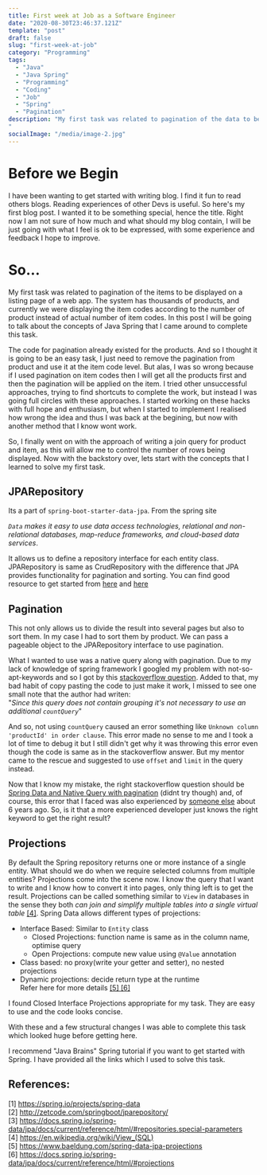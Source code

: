```yaml
---
title: First week at Job as a Software Engineer
date: "2020-08-30T23:46:37.121Z"
template: "post"
draft: false
slug: "first-week-at-job"
category: "Programming"
tags:
  - "Java"
  - "Java Spring"
  - "Programming"
  - "Coding"
  - "Job"
  - "Spring"
  - "Pagination"
description: "My first task was related to pagination of the data to be displayed on a listing page of a web app. The system has thousands of products, and currently we were displaying the item codes according to the number of product instead of actual number of item codes. In this post I will be going to talk about the concepts of Java Spring that I came around to complete this task.
"
socialImage: "/media/image-2.jpg"
---
```



# Before we Begin
I have been wanting to get started with writing blog. I find it fun to read others blogs. Reading experiences of other Devs is useful. So here's my first blog post. I wanted it to be something special, hence the title.
Right now I am not sure of how much and what should my blog contain, I will be just going with what I feel is ok to be expressed, with some experience and feedback I hope to improve.

# So...
My first task was related to pagination of the items to be displayed on a listing page of a web app. The system has thousands of products, and currently we were displaying the item codes according to the number of product instead of actual number of item codes. In this post I will be going to talk about the concepts of Java Spring that I came around to complete this task.

The code for pagination already existed for the products. And so I thought it is going to be an easy task, I just need to remove the pagination from product and use it at the item code level. But alas, I was so wrong because if I used pagination on item codes then I will get all the products first and then the pagination will be applied on the item. I tried other unsuccessful approaches, trying to find shortcuts to complete the work, but instead I was going full circles with these approaches. I started working on these hacks with full hope and enthusiasm, but when I started to implement I realised how wrong the idea and thus I was back at the begining, but now with another method that I know wont work.

So, I finally went on with the approach of writing a join query for product and item, as this will allow me to control the number of rows being displayed. Now with the backstory over, lets start with the concepts that I learned to solve my first task.

## JPARepository
Its a part of `spring-boot-starter-data-jpa`. From the spring site  
  
 *`Data` makes it easy to use data access technologies, relational and non-relational databases, map-reduce frameworks, and cloud-based data services*.  
   
 It allows us to define a repository interface for each entity class. JPARepository is same as CrudRepository with the difference that JPA provides functionality for pagination and sorting. You can find good resource to get started from [here](https://stackoverflow.com/questions/32679406/how-does-spring-data-jpa-work-internally#32679494) and [here](https://docs.spring.io/spring-data/jpa/docs/current/reference/html/#repositories.query-methods.query-creation)

## Pagination
This not only allows us to divide the result into several pages but also to sort them. In my case I had to sort them by product. We can pass a pageable object to the JPARepository interface to use pagination.  

What I wanted to use was a native query along with pagination. Due to my lack of knowledge of spring framework I googled my problem with not-so-apt-keywords and so I got by this [stackoverflow question](https://stackoverflow.com/questions/45539358/selecting-from-multiple-tables-in-spring-jpa-with-pageable-and-sorting). Added to that, my bad habit of copy pasting the code to just make it work, I missed to see one small note that the author had writen:  
 "*Since this query does not contain grouping it's not necessary to use an additional `countQuery`*"

And so, not using `countQuery` caused an error something like `Unknown column 'productId' in order clause`. This error made no sense to me and I took a lot of time to debug it but I still didn't get why it was throwing this error even though the code is same as in the stackoverflow answer. But my mentor came to the rescue and suggested to use `offset` and `limit` in the query instead.  

Now that I know my mistake, the right stackoverflow question should be [Spring Data and Native Query with pagination](https://stackoverflow.com/questions/38349930/spring-data-and-native-query-with-pagination) (didnt try though) and, of course, this error that I faced was also experienced by [someone else](https://stackoverflow.com/questions/21549480/spring-data-fetch-join-with-paging-is-not-working) about 6 years ago. So, is it that a more experienced developer just knows the right keyword to get the right result?

## Projections
By default the Spring repository returns one or more instance of a single entity. What should we do when we require selected columns from multiple entities? Projections come into the scene now. I know the query that I want to write and I know how to convert it into pages, only thing left is to get the result. Projections can be called something similar to `View` in databases in the sense they both *can join and simplify multiple tables into a single virtual table* [[4]](#References). 
Spring Data allows different types of projections:  
- Interface Based: Similar to `Entity` class
    * Closed Projections: function name is same as in the column name, optimise query
    * Open Projections: compute new value using `@Value` annotation
- Class based: no proxy(write your getter and setter), no nested projections
- Dynamic projections: decide return type at the runtime  
Refer here for more details [[5] [6]](#References)

I found Closed Interface Projections appropriate for my task. They are easy to use and the code looks concise.  

With these and a few structural changes I was able to complete this task which looked huge before getting here. 

I recommend "Java Brains" Spring tutorial if you want to get started with Spring. I have provided all the links which I used to solve this task.

## References:
[1] https://spring.io/projects/spring-data  
[2] http://zetcode.com/springboot/jparepository/  
[3] https://docs.spring.io/spring-data/jpa/docs/current/reference/html/#repositories.special-parameters  
[4] https://en.wikipedia.org/wiki/View_(SQL)  
[5] https://www.baeldung.com/spring-data-jpa-projections  
[6] https://docs.spring.io/spring-data/jpa/docs/current/reference/html/#projections  